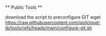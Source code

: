 ** Public Tools **

download the script to preconfigure GIT
wget https://raw.githubusercontent.com/policloud-jb/tools/refs/heads/main/configure-git.sh

